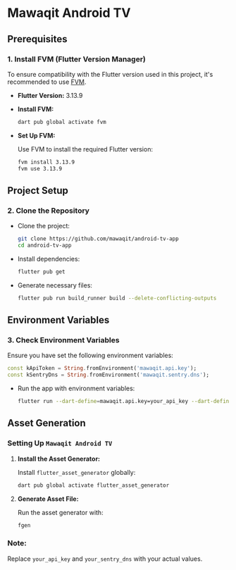 # Mawaqit Android TV

## Prerequisites

### 1. Install FVM (Flutter Version Manager)

To ensure compatibility with the Flutter version used in this project, it's recommended to use [FVM](https://fvm.app/).

- **Flutter Version:** 3.13.9

- **Install FVM:**

  ```sh
  dart pub global activate fvm
  ```

- **Set Up FVM:**

  Use FVM to install the required Flutter version:

  ```sh
  fvm install 3.13.9
  fvm use 3.13.9
  ```

## Project Setup

### 2. Clone the Repository

- Clone the project:

  ```sh
  git clone https://github.com/mawaqit/android-tv-app
  cd android-tv-app
  ```

- Install dependencies:

  ```sh
  flutter pub get
  ```

- Generate necessary files:

  ```sh
  flutter pub run build_runner build --delete-conflicting-outputs
  ```

## Environment Variables

### 3. Check Environment Variables

Ensure you have set the following environment variables:

```dart
const kApiToken = String.fromEnvironment('mawaqit.api.key');
const kSentryDns = String.fromEnvironment('mawaqit.sentry.dns');
```

- Run the app with environment variables:

  ```sh
  flutter run --dart-define=mawaqit.api.key=your_api_key --dart-define=mawaqit.sentry.dns=your_sentry_dns
  ```

## Asset Generation

### Setting Up `Mawaqit Android TV`

1. **Install the Asset Generator:**

   Install `flutter_asset_generator` globally:

   ```sh
   dart pub global activate flutter_asset_generator
   ```

2. **Generate Asset File:**

   Run the asset generator with:

   ```sh
   fgen
   ```

### Note:

Replace `your_api_key` and `your_sentry_dns` with your actual values.

